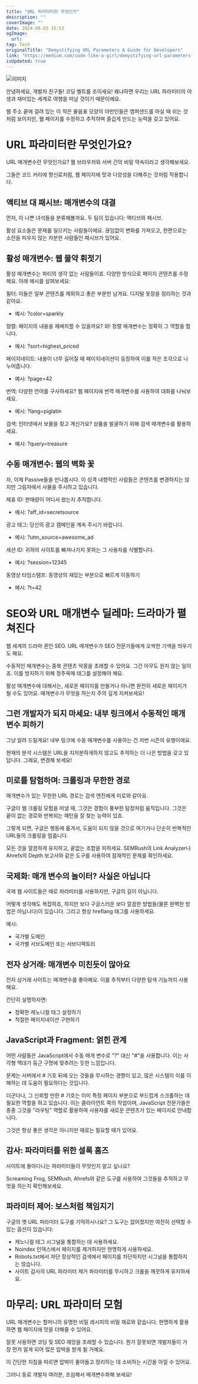```yaml
---
title: "URL 파라미터란 무엇인가"
description: ""
coverImage: ""
date: 2024-08-03 15:53
ogImage: 
  url: 
tag: Tech
originalTitle: "Demystifying URL Parameters A Guide for Developers"
link: "https://medium.com/code-like-a-girl/demystifying-url-parameters-a-guide-for-developers-969e7d960a2c"
isUpdated: true
---
```






![이미지](/assets/img/DemystifyingURLParametersAGuideforDevelopers_0.png)

안녕하세요, 개발자 친구들! 코딩 벨트를 조이세요! 왜냐하면 우리는 URL 파라미터의 야생과 재미있는 세계로 여행을 떠날 것이기 때문이에요.

웹 주소 끝에 걸려 있는 이 작은 물음표 모양의 야만인들은 앰퍼샌드를 마실 때 쉬는 것처럼 보이지만, 웹 페이지를 수정하고 추적하며 즐겁게 만드는 능력을 갖고 있어요.

# URL 파라미터란 무엇인가요?

<div class="content-ad"></div>

URL 매개변수란 무엇인가요? 웹 브라우저와 서버 간의 비밀 약속이라고 생각해보세요.

그들은 코드 커리에 향신료처럼, 웹 페이지에 맛과 다양성을 더해주는 것처럼 작용합니다.

## 액티브 대 패시브: 매개변수의 대결

먼저, 이 나쁜 녀석들을 분류해볼까요. 두 팀이 있습니다: 액티브와 패시브.

<div class="content-ad"></div>

활성 요소들은 문제를 일으키는 사람들이에요. 끊임없이 변화를 가져오고, 한편으로는 소란을 피우지 않는 차분한 사람들인 패시브가 있어요.

## 활성 매개변수: 웹 물약 휘젓기

활성 매개변수는 파티의 생각 없는 사람들이죠. 다양한 방식으로 페이지 콘텐츠를 수정해요. 아래 예시를 살펴보세요:

필터:
이들은 일부 콘텐츠를 제외하고 좋은 부분만 남겨요. 디지털 옷장을 정리하는 것과 같아요.

<div class="content-ad"></div>

- 예시: ?color=sparkly

정렬:
페이지의 내용을 재배치할 수 있을까요? 와! 정렬 매개변수는 정확히 그 역할을 합니다.

- 예시: ?sort=highest_priced

페이지네이트:
내용이 너무 길어질 때 페이지네이션이 등장하여 이를 작은 조각으로 나누어줍니다.

<div class="content-ad"></div>

- 예시: ?page=42

번역:
다양한 언어를 구사하세요? 웹 페이지에 번역 매개변수를 사용하여 대화를 나눠보세요.

- 예시: ?lang=piglatin

검색:
인터넷에서 보물을 찾고 계신가요? 상품을 발굴하기 위해 검색 매개변수를 활용하세요.

<div class="content-ad"></div>

- 예시: ?query=treasure

## 수동 매개변수: 웹의 벽화 꽃

자, 이제 Passive들을 만나봅시다. 이 성격 내향적인 사람들은 콘텐츠를 변경하지는 않지만 그림자에서 사물을 주시하고 있습니다.

제휴 ID:
판매량이 어디서 왔는지 추적합니다.

<div class="content-ad"></div>

- 예시: ?aff_id=secretsource

광고 태그:
당신의 광고 캠페인을 계속 주시기 바랍니다.

- 예시: ?utm_source=awesome_ad

세션 ID:
귀하의 사이트를 빠져나가지 못하는 그 사용자를 식별합니다.

<div class="content-ad"></div>

- 예시: ?session=12345

동영상 타임스탬프:
동영상의 재밌는 부분으로 빠르게 이동하기

- 예시: ?t=42

# SEO와 URL 매개변수 딜레마: 드라마가 펼쳐진다

<div class="content-ad"></div>

웹 세계의 드라마 퀸인 SEO. URL 매개변수가 SEO 전문가들에게 오싹한 기색을 띄우기도 해요.

수동적인 매개변수는 중복 콘텐츠 악몽을 초래할 수 있어요. 그건 아무도 원치 않는 일이죠. 이를 방지하기 위해 정주옥매 태그를 설정해야 해요.

활성 매개변수에 대해서는, 새로운 페이지를 만들거나 아니면 완전히 새로운 페이지가 될 수도 있어요. 매개변수가 무엇을 하는지 주의 깊게 지켜보세요!

## 그런 개발자가 되지 마세요: 내부 링크에서 수동적인 매개변수 피하기

<div class="content-ad"></div>

그냥 알려 드릴게요! 내부 링크에 수동 매개변수를 사용하는 건 저번 시즌의 유행이에요.

현재의 분석 시스템은 URL을 지저분하게하지 않고도 추적하는 더 나은 방법을 갖고 있답니다. 그래요, 변경해 보세요!

## 미로를 탐험하며: 크롤링과 무한한 경로

매개변수가 있는 무한한 URL 경로는 검색 엔진에게 미로와 같아요.

<div class="content-ad"></div>

구글이 웹 크롤링 모험을 떠낼 때, 그것은 경험이 풍부한 탐정처럼 움직입니다. 그것은 끝이 없는 경로와 반복되는 패턴을 잘 찾는 능력이 있죠.

그렇게 되면, 구글은 행동에 옮겨서, 도움이 되지 않을 것으로 여기거나 단순히 반복적인 URL들의 크롤링을 멈춥니다.

모든 것을 깔끔하게 유지하고, 끝없는 조합을 피하세요. SEMRush의 Link Analyzer나 Ahrefs의 Depth 보고서와 같은 도구를 사용하여 잠재적인 문제를 확인하세요.

## 국제화: 매개 변수의 놀이터? 사실은 아닙니다

<div class="content-ad"></div>

국제 웹 사이트들은 때로 파라미터를 사용하지만, 구글의 길이 아닙니다.

어떻게 생각해도 복잡하죠, 하지만 보다 구글스러운 보다 깔끔한 방법들(물론 완벽한 방법은 아닙니다)이 있습니다. 그리고 항상 hreflang 태그를 사용하세요.

예시:

- 국가별 도메인
- 국가별 서브도메인 또는 서브디렉토리

<div class="content-ad"></div>

## 전자 상거래: 매개변수 미친듯이 많아요

전자 상거래 사이트는 매개변수를 좋아해요. 이를 추적부터 다양한 탐색 기능까지 사용해요.

간단히 설명하자면:

- 정확한 캐노니컬 태그 설정하기
- 적절한 페이지네이션 구현하기

<div class="content-ad"></div>

## JavaScript과 Fragment: 얽힌 관계

어떤 사람들은 JavaScript에서 수동 매개 변수로 "?" 대신 "#"을 사용합니다. 이는 사각형 맥대가 둥근 구멍에 맞추려는 듯한 느낌입니다.

문제는 서버에서 # 기호 뒤에 오는 것들을 무시하는 경향이 있고, 많은 시스템이 이를 이해하는 데 도움이 필요하다는 것입니다.

더군다나, 그 신뢰할 만한 # 기호는 이미 특정 페이지 부분으로 부드럽게 스크롤하는 데 필요한 역할을 하고 있습니다. 이는 클라이언트 쪽의 작업이며, JavaScript 전문가들은 종종 그것을 "라우팅" 역할로 활용하여 사용자를 새로운 콘텐츠가 있는 페이지로 안내합니다.

<div class="content-ad"></div>

그것은 항상 좋은 생각은 아니지만 때로는 필요할 때가 있어요.

## 감사: 파라미터를 위한 셜록 홈즈

사이트에 돌아다니는 파라미터들이 무엇인지 알고 싶나요?

Screaming Frog, SEMRush, Ahrefs와 같은 도구를 사용하여 그것들을 추적하고 무엇을 하는지 확인해보세요.

<div class="content-ad"></div>

## 파라미터 제어: 보스처럼 책임지기

구글의 옛 URL 파라미터 도구를 기억하시나요? 그 도구는 없어졌지만 여전히 선택할 수 있는 옵션이 있습니다:

- 캐노니컬 태그
  시그널을 통합하는 데 사용하세요.
- Noindex
  인덱스에서 페이지를 제거하지만 현명하게 사용하세요.
- Robots.txt에서 차단
  정상적인 검색에서 페이지를 차단하지만 시그널을 통합하지는 않습니다.
- 사이트 감사의 URL 파라미터 제거
  파라미터를 무시하고 크롤을 깨끗하게 유지하세요.

# 마무리: URL 파라미터 모험

<div class="content-ad"></div>

URL 매개변수는 할머니의 유명한 비밀 레시피의 비밀 재료와 같습니다. 현명하게 활용하면 웹 페이지에 맛을 더해줄 수 있어요.

잘못 사용하면 코딩 및 SEO 재앙을 초래할 수 있습니다. 뭔가 잘못되면 개발자들이 가장 먼저 알게 되어 많은 압박을 받게 될 거예요.

이 간단한 지침을 따르면 압박이 줄어들고 정리하는 데 소비하는 시간을 아낄 수 있어요.

그러니 동료 개발자 여러분, 조심해서 매개변수화해 보세요!

<div class="content-ad"></div>

